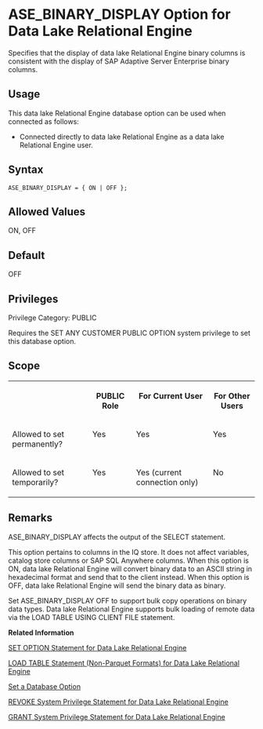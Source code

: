 <!-- loioa62d7c2684f21015b7059b9e46ca0c56 -->

# ASE\_BINARY\_DISPLAY Option for Data Lake Relational Engine

Specifies that the display of data lake Relational Engine binary columns is consistent with the display of SAP Adaptive Server Enterprise binary columns.



<a name="loioa62d7c2684f21015b7059b9e46ca0c56__section_d3p_24q_znb"/>

## Usage

This data lake Relational Engine database option can be used when connected as follows:

-   Connected directly to data lake Relational Engine as a data lake Relational Engine user.



<a name="loioa62d7c2684f21015b7059b9e46ca0c56__section_u1n_l5b_qkb"/>

## Syntax

```
ASE_BINARY_DISPLAY = { ON | OFF };
```



<a name="loioa62d7c2684f21015b7059b9e46ca0c56__iq_refso_354"/>

## Allowed Values

ON, OFF



<a name="loioa62d7c2684f21015b7059b9e46ca0c56__iq_refso_355"/>

## Default

OFF



<a name="loioa62d7c2684f21015b7059b9e46ca0c56__section_k3c_gxb_3qb"/>

## Privileges

Privilege Category: PUBLIC

Requires the SET ANY CUSTOMER PUBLIC OPTION system privilege to set this database option.



<a name="loioa62d7c2684f21015b7059b9e46ca0c56__iq_refso_356"/>

## Scope


<table>
<tr>
<th valign="top">

 

</th>
<th valign="top">

PUBLIC Role

</th>
<th valign="top">

For Current User

</th>
<th valign="top">

For Other Users

</th>
</tr>
<tr>
<td valign="top">

Allowed to set permanently?

</td>
<td valign="top">

Yes

</td>
<td valign="top">

Yes

</td>
<td valign="top">

Yes

</td>
</tr>
<tr>
<td valign="top">

Allowed to set temporarily?

</td>
<td valign="top">

Yes

</td>
<td valign="top">

Yes \(current connection only\)

</td>
<td valign="top">

No

</td>
</tr>
</table>



<a name="loioa62d7c2684f21015b7059b9e46ca0c56__iq_refso_357"/>

## Remarks

ASE\_BINARY\_DISPLAY affects the output of the SELECT statement.

This option pertains to columns in the IQ store. It does not affect variables, catalog store columns or SAP SQL Anywhere columns. When this option is ON, data lake Relational Engine will convert binary data to an ASCII string in hexadecimal format and send that to the client instead. When this option is OFF, data lake Relational Engine will send the binary data as binary.

Set ASE\_BINARY\_DISPLAY OFF to support bulk copy operations on binary data types. Data lake Relational Engine supports bulk loading of remote data via the LOAD TABLE USING CLIENT FILE statement.

**Related Information**  


[SET OPTION Statement for Data Lake Relational Engine](../080-sql-statements/set-option-statement-for-data-lake-relational-engine-a625da7.md "Changes options that affect the behavior of the database and its compatibility with Transact-SQL. Setting the value of an option can change the behavior for all users or an individual user, in either a temporary or permanent scope.")

[LOAD TABLE Statement \(Non-Parquet Formats\) for Data Lake Relational Engine](../080-sql-statements/load-table-statement-non-parquet-formats-for-data-lake-relational-engine-7ca3f60.md "Imports data into a data lake Relational Engine database table from either the external object store (Azure BLOB storage, an Amazon S3 bucket, an S3-compliant bucket, or Google Cloud Storage) or from data lake Files containers (the managed object store).")

[Set a Database Option](set-a-database-option-0dcb893.md "You set options with the SET OPTION statement.")

[REVOKE System Privilege Statement for Data Lake Relational Engine](../080-sql-statements/revoke-system-privilege-statement-for-data-lake-relational-engine-a3eadda.md "Removes specific system privileges from specific users and the right to administer the privilege.")

[GRANT System Privilege Statement for Data Lake Relational Engine](../080-sql-statements/grant-system-privilege-statement-for-data-lake-relational-engine-a3dfcb0.md "Grants specific system privileges to users or roles, with or without administrative rights.")

